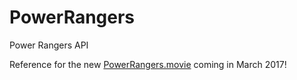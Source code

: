 # PowerRangers
Power Rangers API

Reference for the new [PowerRangers.movie](http://powerrangers.movie) coming in March 2017!
